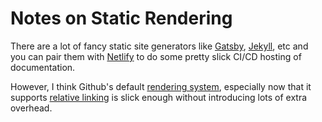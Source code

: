 # Notes on Static Rendering

There are a lot of fancy static site generators like [Gatsby](https://www.gatsbyjs.org/), [Jekyll](https://jekyllrb.com/), etc and you can pair them with [Netlify](https://www.netlify.com/) to do some pretty slick CI/CD hosting of documentation.

However, I think Github's default [rendering system](https://github.com/github/markup), especially now that it supports [relative linking](https://blog.github.com/2013-01-31-relative-links-in-markup-files/) is slick enough without introducing lots of extra overhead.